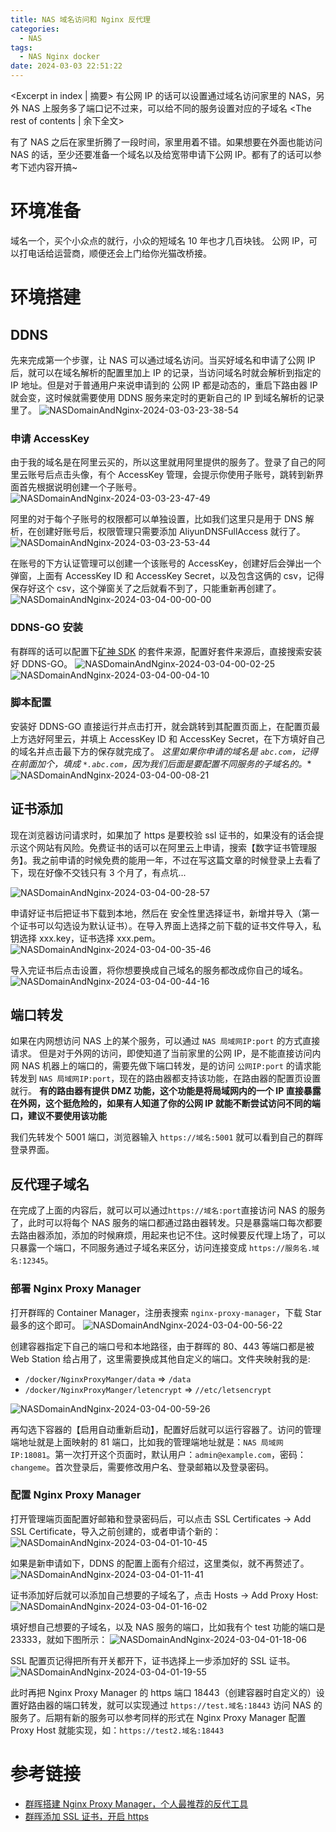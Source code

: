 ```yaml
---
title: NAS 域名访问和 Nginx 反代理
categories:
  - NAS
tags:
  - NAS Nginx docker
date: 2024-03-03 22:51:22
---
```


<Excerpt in index | 摘要>
有公网 IP 的话可以设置通过域名访问家里的 NAS，另外 NAS 上服务多了端口记不过来，可以给不同的服务设置对应的子域名 <!-- more -->
<The rest of contents | 余下全文>

有了 NAS 之后在家里折腾了一段时间，家里用着不错。如果想要在外面也能访问 NAS 的话，至少还要准备一个域名以及给宽带申请下公网 IP。都有了的话可以参考下述内容开搞~

# 环境准备

域名一个，买个小众点的就行，小众的短域名 10 年也才几百块钱。
公网 IP，可以打电话给运营商，顺便还会上门给你光猫改桥接。

# 环境搭建

## DDNS

先来完成第一个步骤，让 NAS 可以通过域名访问。当买好域名和申请了公网 IP 后，就可以在域名解析的配置里加上 IP 的记录，当访问域名时就会解析到指定的 IP 地址。但是对于普通用户来说申请到的 公网 IP 都是动态的，重启下路由器 IP 就会变，这时候就需要使用 DDNS 服务来定时的更新自己的 IP 到域名解析的记录里了。
![NASDomainAndNginx-2024-03-03-23-38-54](https://cdn.jsdelivr.net/gh/Longxr/PicStored/blog/NASDomainAndNginx-2024-03-03-23-38-54.png)

### 申请 AccessKey

由于我的域名是在阿里云买的，所以这里就用阿里提供的服务了。登录了自己的阿里云账号后点击头像，有个 AccessKey 管理，会提示你使用子账号，跳转到新界面首先根据说明创建一个子账号。
![NASDomainAndNginx-2024-03-03-23-47-49](https://cdn.jsdelivr.net/gh/Longxr/PicStored/blog/NASDomainAndNginx-2024-03-03-23-47-49.png)

阿里的对于每个子账号的权限都可以单独设置，比如我们这里只是用于 DNS 解析，在创建好账号后，权限管理只需要添加 AliyunDNSFullAccess 就行了。
![NASDomainAndNginx-2024-03-03-23-53-44](https://cdn.jsdelivr.net/gh/Longxr/PicStored/blog/NASDomainAndNginx-2024-03-03-23-53-44.png)

在账号的下方认证管理可以创建一个该账号的 AccessKey，创建好后会弹出一个弹窗，上面有 AccessKey ID 和 AccessKey Secret，以及包含这俩的 csv，记得保存好这个 csv，这个弹窗关了之后就看不到了，只能重新再创建了。
![NASDomainAndNginx-2024-03-04-00-00-00](https://cdn.jsdelivr.net/gh/Longxr/PicStored/blog/NASDomainAndNginx-2024-03-04-00-00-00.png)

### DDNS-GO 安装

有群晖的话可以配置下[矿神 SDK](https://spk7.imnks.com) 的套件来源，配置好套件来源后，直接搜索安装好 DDNS-GO。
![NASDomainAndNginx-2024-03-04-00-02-25](https://cdn.jsdelivr.net/gh/Longxr/PicStored/blog/NASDomainAndNginx-2024-03-04-00-02-25.png)
![NASDomainAndNginx-2024-03-04-00-04-10](https://cdn.jsdelivr.net/gh/Longxr/PicStored/blog/NASDomainAndNginx-2024-03-04-00-04-10.png)

### 脚本配置

安装好 DDNS-GO 直接运行并点击打开，就会跳转到其配置页面上，在配置页最上方选好阿里云，并填上 AccessKey ID 和 AccessKey Secret，在下方填好自己的域名并点击最下方的保存就完成了。
**这里如果你申请的域名是 `abc.com`，记得在前面加个*，填成 `*.abc.com`，因为我们后面是要配置不同服务的子域名的。**
![NASDomainAndNginx-2024-03-04-00-08-21](https://cdn.jsdelivr.net/gh/Longxr/PicStored/blog/NASDomainAndNginx-2024-03-04-00-08-21.png)

## 证书添加

现在浏览器访问请求时，如果加了 https 是要校验 ssl 证书的，如果没有的话会提示这个网站有风险。免费证书的话可以在阿里云上申请，搜索【数字证书管理服务】。我之前申请的时候免费的能用一年，不过在写这篇文章的时候登录上去看了下，现在好像不交钱只有 3 个月了，有点坑...

![NASDomainAndNginx-2024-03-04-00-28-57](https://cdn.jsdelivr.net/gh/Longxr/PicStored/blog/NASDomainAndNginx-2024-03-04-00-28-57.png)

申请好证书后把证书下载到本地，然后在 安全性里选择证书，新增并导入（第一个证书可以勾选设为默认证书）。在导入界面上选择之前下载的证书文件导入，私钥选择 xxx.key，证书选择 xxx.pem。
![NASDomainAndNginx-2024-03-04-00-35-46](https://cdn.jsdelivr.net/gh/Longxr/PicStored/blog/NASDomainAndNginx-2024-03-04-00-35-46.png)

导入完证书后点击设置，将你想要换成自己域名的服务都改成你自己的域名。
![NASDomainAndNginx-2024-03-04-00-44-16](https://cdn.jsdelivr.net/gh/Longxr/PicStored/blog/NASDomainAndNginx-2024-03-04-00-44-16.png)

## 端口转发

如果在内网想访问 NAS 上的某个服务，可以通过 `NAS 局域网IP:port` 的方式直接请求。
但是对于外网的访问，即使知道了当前家里的公网 IP，是不能直接访问内网 NAS 机器上的端口的，需要先做下端口转发，是的访问 `公网IP:port` 的请求能转发到 `NAS 局域网IP:port`，现在的路由器都支持该功能，在路由器的配置页设置就行。
**有的路由器有提供 DMZ 功能，这个功能是将局域网内的一个 IP 直接暴露在外网，这个挺危险的，如果有人知道了你的公网 IP 就能不断尝试访问不同的端口，建议不要使用该功能**

我们先转发个 5001 端口，浏览器输入 `https://域名:5001` 就可以看到自己的群晖登录界面。

## 反代理子域名

在完成了上面的内容后，就可以可以通过`https://域名:port`直接访问 NAS 的服务了，此时可以将每个 NAS 服务的端口都通过路由器转发。只是暴露端口每次都要去路由器添加，添加的时候麻烦，用起来也记不住。这时候要反代理上场了，可以只暴露一个端口，不同服务通过子域名来区分，访问连接变成 `https://服务名.域名:12345`。

### 部署 Nginx Proxy Manager

打开群晖的 Container Manager，注册表搜索 `nginx-proxy-manager`，下载 Star 最多的这个即可。
![NASDomainAndNginx-2024-03-04-00-56-22](https://cdn.jsdelivr.net/gh/Longxr/PicStored/blog/NASDomainAndNginx-2024-03-04-00-56-22.png)

创建容器指定下自己的端口号和本地路径，由于群晖的 80、443 等端口都是被 Web Station 给占用了，这里需要换成其他自定义的端口。文件夹映射我的是:

- `/docker/NginxProxyManger/data` => `/data`
- `/docker/NginxProxyManger/letencrypt` => `//etc/letsencrypt`

![NASDomainAndNginx-2024-03-04-00-59-26](https://cdn.jsdelivr.net/gh/Longxr/PicStored/blog/NASDomainAndNginx-2024-03-04-00-59-26.png)

再勾选下容器的【启用自动重新启动】，配置好后就可以运行容器了。访问的管理端地址就是上面映射的 81 端口，比如我的管理端地址就是：`NAS 局域网IP:18081`。第一次打开这个页面时，默认用户：`admin@example.com`，密码：`changeme`。首次登录后，需要修改用户名、登录邮箱以及登录密码。

### 配置 Nginx Proxy Manager

打开管理端页面配置好邮箱和登录密码后，可以点击 SSL Certificates -> Add SSL Certificate，导入之前创建的，或者申请个新的：
![NASDomainAndNginx-2024-03-04-01-10-45](https://cdn.jsdelivr.net/gh/Longxr/PicStored/blog/NASDomainAndNginx-2024-03-04-01-10-45.png)

如果是新申请如下，DDNS 的配置上面有介绍过，这里类似，就不再赘述了。
![NASDomainAndNginx-2024-03-04-01-11-41](https://cdn.jsdelivr.net/gh/Longxr/PicStored/blog/NASDomainAndNginx-2024-03-04-01-11-41.png)

证书添加好后就可以添加自己想要的子域名了，点击 Hosts -> Add Proxy Host:
![NASDomainAndNginx-2024-03-04-01-16-02](https://cdn.jsdelivr.net/gh/Longxr/PicStored/blog/NASDomainAndNginx-2024-03-04-01-16-02.png)

填好想自己想要的子域名，以及 NAS 服务的端口，比如我有个 test 功能的端口是 23333，就如下图所示：
![NASDomainAndNginx-2024-03-04-01-18-06](https://cdn.jsdelivr.net/gh/Longxr/PicStored/blog/NASDomainAndNginx-2024-03-04-01-18-06.png)

SSL 配置页记得把所有开关都开下，证书选择上一步添加好的 SSL 证书。
![NASDomainAndNginx-2024-03-04-01-19-55](https://cdn.jsdelivr.net/gh/Longxr/PicStored/blog/NASDomainAndNginx-2024-03-04-01-19-55.png)

此时再把 Nginx Proxy Manager 的 https 端口 18443（创建容器时自定义的）设置好路由器的端口转发，就可以实现通过 `https://test.域名:18443` 访问 NAS 的服务了。后期有新的服务可以参考同样的形式在 Nginx Proxy Manager 配置 Proxy Host 就能实现，如：`https://test2.域名:18443`

# 参考链接

- [群晖搭建 Nginx Proxy Manager，个人最推荐的反代工具](https://zhuanlan.zhihu.com/p/678250017)
- [群晖添加 SSL 证书，开启 https](https://blog.csdn.net/weixin_42523454/article/details/128100870)
